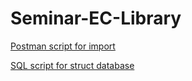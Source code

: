 # Seminar-EC-Library

[Postman script for import](https://github.com/HeechanYang/Seminar-EC-Library/blob/master/etc/Seminar%EC%8B%A4%EC%8A%B5.postman_collection.json)

[SQL script for struct database](https://github.com/HeechanYang/Seminar-EC-Library/blob/master/etc/ec_library.sql)


